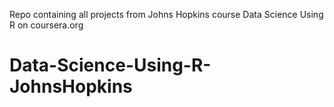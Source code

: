 Repo containing all projects from Johns Hopkins course Data Science Using R on coursera.org
# Data-Science-Using-R-JohnsHopkins
